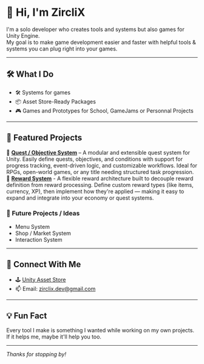 # 👋 Hi, I'm ZircliX

I'm a solo developer who creates tools and systems but also games for Unity Engine.\
My goal is to make game development easier and faster with helpful tools & systems you can plug right into your games.

---

## 🛠️ What I Do
- 🛠️ Systems for games 
- 📦 Asset Store-Ready Packages
- 🎮 Games and Prototypes for School, GameJams or Personnal Projects

---

## 🔧 Featured Projects
🎯 **[Quest / Objective System](https://github.com/ZircliX/ZCX-Zecex/tree/main/Assets/Scripts/ObjectiveSystem)** – A modular and extensible quest system for Unity. Easily define quests, objectives, and conditions with support for progress tracking, event-driven logic, and customizable workflows. Ideal for RPGs, open-world games, or any title needing structured task progression.\
🎁 **[Reward System](https://github.com/ZircliX/ZCX-Zecex/tree/main/Assets/Scripts/RewardSystem)** - A flexible reward architecture built to decouple reward definition from reward processing. Define custom reward types (like items, currency, XP), then implement how they're applied — making it easy to expand and integrate into your economy or quest systems.

### 📌 Future Projects / Ideas
- Menu System
- Shop / Market System
- Interaction System

---

## 🚀 Connect With Me
- 🕹️ [Unity Asset Store](https://assetstore.unity.com/publishers/118816)
- 📫 Email: zirclix.dev@gmail.com

---

## 💡 Fun Fact
Every tool I make is something I wanted while working on my own projects.\
If it helps me, maybe it'll help you too.

---

*Thanks for stopping by!*